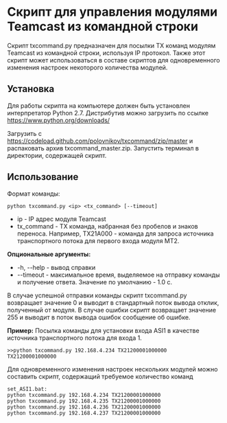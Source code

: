 # Скрипт для управления модулями Teamcast из командной строки
Скрипт txcommand.py предназначен для посылки TX команд модулям Teamcast из командной строки, используя IP протокол. Также этот скрипт может использоваться в составе скриптов для одновременного изменения настроек некоторого количества модулей.

## Установка

Для работы скрипта на компьютере должен быть установлен интерпретатор Python 2.7.  Дистрибутив можно загрузить по ссылке https://www.python.org/downloads/

Загрузить с https://codeload.github.com/polovnikov/txcommand/zip/master и распаковать архив txcommand_master.zip. Запустить терминал в директории, содержащей скрипт.

## Использование
Формат команды:
~~~~
python txcommand.py <ip> <tx_command> [--timeout]
~~~~

* ip - IP адрес модуля Teamcast
* tx_command - TX команда, набранная без пробелов и знаков переноса. Например, TX21A000  - команда для запроса источника транспортного потока для первого входа модуля MT2.

**Опциональные аргументы:**

* -h, --help - вывод справки
* --timeout - максимальное время, выделяемое на отправку команды и получение ответа. Значение по умолчанию - 1.0 с.

В случае успешной отправки команды скрипт txcommand.py возвращает значение 0 и выводит в стандартный поток вывода отклик, полученный от модуля. В случае ошибки скрипт возвращает значение 255 и выводит в поток вывода ошибок сообщение об ошибке.

**Пример:** 
Посылка команды для установки входа ASI1 в качестве источника транспортного потока для входа 1.

~~~~
>>python txcommand.py 192.168.4.234 TX21200001000000
TX21200001000000
~~~~

Для одновременного изменения настроек нескольких модулей можно составить скрипт, содержащий требуемое количество команд

~~~~
set_ASI1.bat:
python txcommand.py 192.168.4.234 TX21200001000000
python txcommand.py 192.168.4.235 TX21200001000000
python txcommand.py 192.168.4.236 TX21200001000000
python txcommand.py 192.168.4.237 TX21200001000000

~~~~
